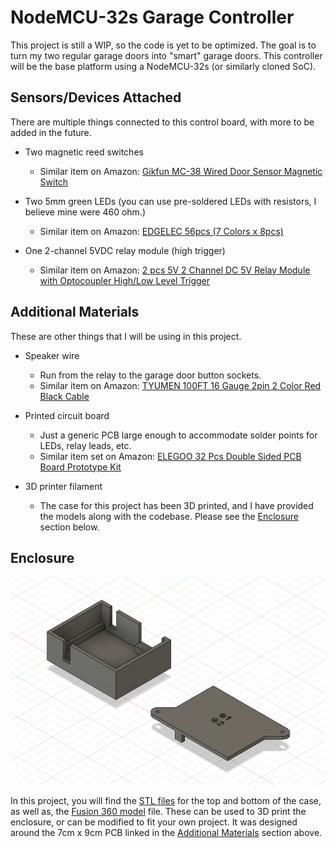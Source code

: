 # NodeMCU-32s Garage Controller

This project is still a WIP, so the code is yet to be optimized. The goal is to turn my two regular garage doors into "smart" garage doors. This controller will be the base platform using a NodeMCU-32s (or similarly cloned SoC).
  
## Sensors/Devices Attached
 
There are multiple things connected to this control board, with more to be added in the future. 
  
- Two magnetic reed switches
  - Similar item on Amazon: [Gikfun MC-38 Wired Door Sensor Magnetic Switch](https://www.amazon.com/dp/B0154PTDFI?psc=1&ref=ppx_yo2_dt_b_product_details)

- Two 5mm green LEDs (you can use pre-soldered LEDs with resistors, I believe mine were 460 ohm.)
  - Similar item on Amazon: [EDGELEC 56pcs (7 Colors x 8pcs)](https://www.amazon.com/EDGELEC-LED-Emitting-Assorted-Warm-White/dp/B07W4H66LR/)

- One 2-channel 5VDC relay module (high trigger)
  - Similar item on Amazon: [2 pcs 5V 2 Channel DC 5V Relay Module with Optocoupler High/Low Level Trigger](https://www.amazon.com/dp/B079FGPC9Y?psc=1&ref=ppx_yo2_dt_b_product_details)

## Additional Materials

These are other things that I will be using in this project.

- Speaker wire
  - Run from the relay to the garage door button sockets.
  - Similar item on Amazon: [TYUMEN 100FT 16 Gauge 2pin 2 Color Red Black Cable](https://www.amazon.com/dp/B07SG23DT1?psc=1&ref=ppx_yo2_dt_b_product_details)

- Printed circuit board
  - Just a generic PCB large enough to accommodate solder points for LEDs, relay leads, etc.
  - Similar item set on Amazon: [ELEGOO 32 Pcs Double Sided PCB Board Prototype Kit](https://www.amazon.com/dp/B072Z7Y19F?psc=1&ref=ppx_yo2_dt_b_product_details)

- 3D printer filament
  - The case for this project has been 3D printed, and I have provided the models along with the codebase. Please see the [Enclosure](#enclosure) section below.

## Enclosure

![case_design_v2.png](/images/case_design_v2.png "Fusion 360 model - v2")

In this project, you will find the [STL files](/Enclosure/STL/) for the top and bottom of the case, as well as, the [Fusion 360 model](/Enclosure/Fusion%20360/) file. These can be used to 3D print the enclosure, or can be modified to fit your own project. It was designed around the 7cm x 9cm PCB linked in the [Additional Materials](#additional-materials) section above.
